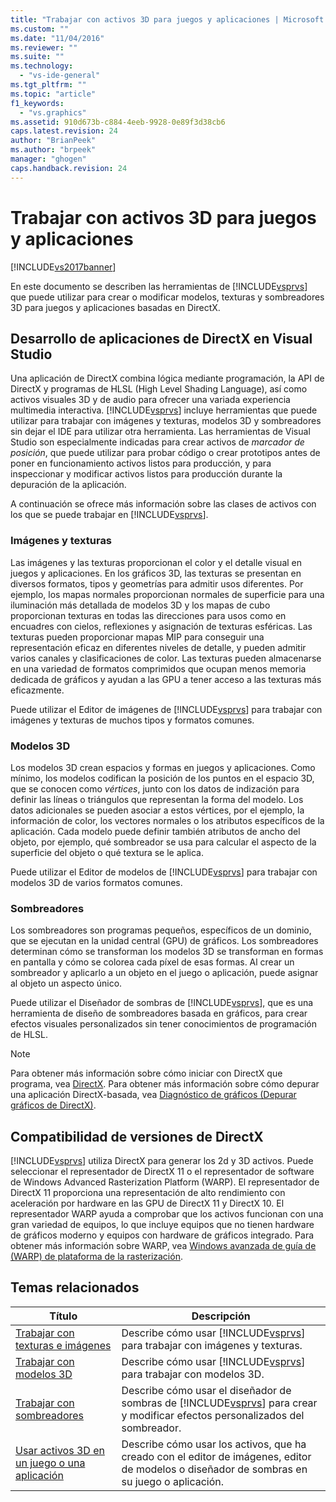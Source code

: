 ```yaml
---
title: "Trabajar con activos 3D para juegos y aplicaciones | Microsoft Docs"
ms.custom: ""
ms.date: "11/04/2016"
ms.reviewer: ""
ms.suite: ""
ms.technology: 
  - "vs-ide-general"
ms.tgt_pltfrm: ""
ms.topic: "article"
f1_keywords: 
  - "vs.graphics"
ms.assetid: 910d673b-c884-4eeb-9928-0e89f3d38cb6
caps.latest.revision: 24
author: "BrianPeek"
ms.author: "brpeek"
manager: "ghogen"
caps.handback.revision: 24
---
```

# Trabajar con activos 3D para juegos y aplicaciones
[!INCLUDE[vs2017banner](../code-quality/includes/vs2017banner.md)]

En este documento se describen las herramientas de [!INCLUDE[vsprvs](../code-quality/includes/vsprvs_md.md)] que puede utilizar para crear o modificar modelos, texturas y sombreadores 3D para juegos y aplicaciones basadas en DirectX.  
  
## Desarrollo de aplicaciones de DirectX en Visual Studio  
 Una aplicación de DirectX combina lógica mediante programación, la API de DirectX y programas de HLSL \(High Level Shading Language\), así como activos visuales 3D y de audio para ofrecer una variada experiencia multimedia interactiva.  [!INCLUDE[vsprvs](../code-quality/includes/vsprvs_md.md)] incluye herramientas que puede utilizar para trabajar con imágenes y texturas, modelos 3D y sombreadores sin dejar el IDE para utilizar otra herramienta.  Las herramientas de Visual Studio son especialmente indicadas para crear activos de *marcador de posición*, que puede utilizar para probar código o crear prototipos antes de poner en funcionamiento activos listos para producción, y para inspeccionar y modificar activos listos para producción durante la depuración de la aplicación.  
  
 A continuación se ofrece más información sobre las clases de activos con los que se puede trabajar en [!INCLUDE[vsprvs](../code-quality/includes/vsprvs_md.md)].  
  
### Imágenes y texturas  
 Las imágenes y las texturas proporcionan el color y el detalle visual en juegos y aplicaciones.  En los gráficos 3D, las texturas se presentan en diversos formatos, tipos y geometrías para admitir usos diferentes.  Por ejemplo, los mapas normales proporcionan normales de superficie para una iluminación más detallada de modelos 3D y los mapas de cubo proporcionan texturas en todas las direcciones para usos como en encuadres con cielos, reflexiones y asignación de texturas esféricas.  Las texturas pueden proporcionar mapas MIP para conseguir una representación eficaz en diferentes niveles de detalle, y pueden admitir varios canales y clasificaciones de color.  Las texturas pueden almacenarse en una variedad de formatos comprimidos que ocupan menos memoria dedicada de gráficos y ayudan a las GPU a tener acceso a las texturas más eficazmente.  
  
 Puede utilizar el Editor de imágenes de [!INCLUDE[vsprvs](../code-quality/includes/vsprvs_md.md)] para trabajar con imágenes y texturas de muchos tipos y formatos comunes.  
  
### Modelos 3D  
 Los modelos 3D crean espacios y formas en juegos y aplicaciones.  Como mínimo, los modelos codifican la posición de los puntos en el espacio 3D, que se conocen como *vértices*, junto con los datos de indización para definir las líneas o triángulos que representan la forma del modelo.  Los datos adicionales se pueden asociar a estos vértices, por el ejemplo, la información de color, los vectores normales o los atributos específicos de la aplicación.  Cada modelo puede definir también atributos de ancho del objeto, por ejemplo, qué sombreador se usa para calcular el aspecto de la superficie del objeto o qué textura se le aplica.  
  
 Puede utilizar el Editor de modelos de [!INCLUDE[vsprvs](../code-quality/includes/vsprvs_md.md)] para trabajar con modelos 3D de varios formatos comunes.  
  
### Sombreadores  
 Los sombreadores son programas pequeños, específicos de un dominio, que se ejecutan en la unidad central \(GPU\) de gráficos.  Los sombreadores determinan cómo se transforman los modelos 3D se transforman en formas en pantalla y cómo se colorea cada píxel de esas formas.  Al crear un sombreador y aplicarlo a un objeto en el juego o aplicación, puede asignar al objeto un aspecto único.  
  
 Puede utilizar el Diseñador de sombras de [!INCLUDE[vsprvs](../code-quality/includes/vsprvs_md.md)], que es una herramienta de diseño de sombreadores basada en gráficos, para crear efectos visuales personalizados sin tener conocimientos de programación de HLSL.  
  
> [!NOTE]
>  Para obtener más información sobre cómo iniciar con DirectX que programa, vea [DirectX](http://go.microsoft.com/fwlink/p/?LinkId=224633).  Para obtener más información sobre cómo depurar una aplicación DirectX\-basada, vea [Diagnóstico de gráficos \(Depurar gráficos de DirectX\)](../debugger/visual-studio-graphics-diagnostics.md).  
  
## Compatibilidad de versiones de DirectX  
 [!INCLUDE[vsprvs](../code-quality/includes/vsprvs_md.md)] utiliza DirectX para generar los 2d y 3D activos.  Puede seleccionar el representador de DirectX 11 o el representador de software de Windows Advanced Rasterization Platform \(WARP\).  El representador de DirectX 11 proporciona una representación de alto rendimiento con aceleración por hardware en las GPU de DirectX 11 y DirectX 10.  El representador WARP ayuda a comprobar que los activos funcionan con una gran variedad de equipos, lo que incluye equipos que no tienen hardware de gráficos moderno y equipos con hardware de gráficos integrado.  Para obtener más información sobre WARP, vea [Windows avanzada de guía de \(WARP\) de plataforma de la rasterización](http://go.microsoft.com/fwlink/p/?LinkId=224634).  
  
## Temas relacionados  
  
|Título|Descripción|  
|------------|-----------------|  
|[Trabajar con texturas e imágenes](../designers/working-with-textures-and-images.md)|Describe cómo usar [!INCLUDE[vsprvs](../code-quality/includes/vsprvs_md.md)] para trabajar con imágenes y texturas.|  
|[Trabajar con modelos 3D](../designers/working-with-3-d-models.md)|Describe cómo usar [!INCLUDE[vsprvs](../code-quality/includes/vsprvs_md.md)] para trabajar con modelos 3D.|  
|[Trabajar con sombreadores](../designers/working-with-shaders.md)|Describe cómo usar el diseñador de sombras de [!INCLUDE[vsprvs](../code-quality/includes/vsprvs_md.md)] para crear y modificar efectos personalizados del sombreador.|  
|[Usar activos 3D en un juego o una aplicación](../designers/using-3-d-assets-in-your-game-or-app.md)|Describe cómo usar los activos, que ha creado con el editor de imágenes, editor de modelos o diseñador de sombras en su juego o aplicación.|